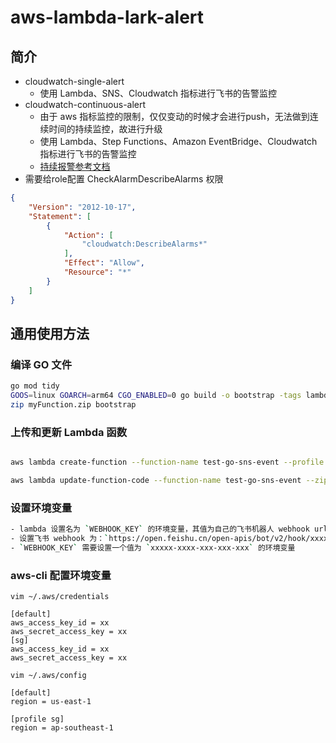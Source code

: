 # aws-lambda-lark-alert

## 简介
- cloudwatch-single-alert
    - 使用 Lambda、SNS、Cloudwatch 指标进行飞书的告警监控
- cloudwatch-continuous-alert
    - 由于 aws 指标监控的限制，仅仅变动的时候才会进行push，无法做到连续时间的持续监控，故进行升级
    - 使用 Lambda、Step Functions、Amazon EventBridge、Cloudwatch 指标进行飞书的告警监控
    - [持续报警参考文档](https://aws.amazon.com/cn/blogs/china/use-aws-step-functions-to-implement-continuous-amazon-cloudwatch-alarms/)
- 需要给role配置 CheckAlarmDescribeAlarms 权限
```json
{
    "Version": "2012-10-17",
    "Statement": [
        {
            "Action": [
                "cloudwatch:DescribeAlarms*"
            ],
            "Effect": "Allow",
            "Resource": "*"
        }
    ]
}
```

## 通用使用方法

### 编译 GO 文件

```bash
go mod tidy
GOOS=linux GOARCH=arm64 CGO_ENABLED=0 go build -o bootstrap -tags lambda.norpc main.go
zip myFunction.zip bootstrap
```


### 上传和更新 Lambda 函数
```bash

aws lambda create-function --function-name test-go-sns-event --profile sg  --runtime provided.al2023 --handler bootstrap --architectures arm64 --role arn:aws:iam::{accountId}:role/lambda-ex --zip-file fileb://myFunction.zip

aws lambda update-function-code --function-name test-go-sns-event --zip-file fileb://myFunction.zip
```

### 设置环境变量

```bash
- lambda 设置名为 `WEBHOOK_KEY` 的环境变量，其值为自己的飞书机器人 webhook url 的最后哈希串。
- 设置飞书 webhook 为：`https://open.feishu.cn/open-apis/bot/v2/hook/xxxxx-xxxx-xxx-xxx-xxx`。
- `WEBHOOK_KEY` 需要设置一个值为 `xxxxx-xxxx-xxx-xxx-xxx` 的环境变量 
```

### aws-cli 配置环境变量
```
vim ~/.aws/credentials

[default]
aws_access_key_id = xx
aws_secret_access_key = xx
[sg]
aws_access_key_id = xx
aws_secret_access_key = xx

```

```
vim ~/.aws/config

[default]
region = us-east-1

[profile sg]
region = ap-southeast-1

```
